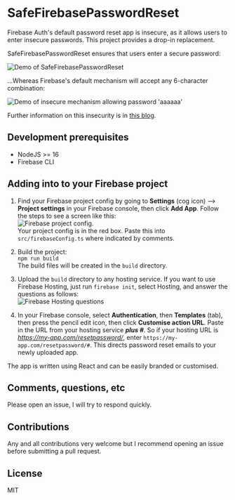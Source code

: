 # SafeFirebasePasswordReset

Firebase Auth's default password reset app is insecure, as it allows users to enter insecure passwords. This project provides a drop-in replacement.

SafeFirebasePasswordReset ensures that users enter a secure password:

![Demo of SafeFirebasePasswordReset](https://user-images.githubusercontent.com/6803964/229194277-eccade28-9aee-4a94-b6db-84e24a4fc61b.gif)


...Whereas Firebase's default mechanism will accept any 6-character combination:

![Demo of insecure mechanism allowing password 'aaaaaa'](https://user-images.githubusercontent.com/6803964/229190502-10cc58cb-e42a-4d65-b153-b86b473462e2.gif)

Further information on this insecurity is in [this blog](https://medium.com/@tdcolvin/why-firebase-email-password-login-isnt-great-for-security-8835c9adf96e).

## Development prerequisites

* NodeJS >= 16
* Firebase CLI

## Adding into to your Firebase project

1. Find your Firebase project config by going to **Settings** (cog icon) --> **Project settings** in your Firebase console, then click **Add App**. Follow the steps to see a screen like this:  
![Firebase project config](https://user-images.githubusercontent.com/6803964/229196168-258f4108-0a9a-4697-8b9e-4fe9a1f20755.png).  
Your project config is in the red box. Paste this into `src/firebaseConfig.ts` where indicated by comments.

2. Build the project:  
`npm run build`  
The build files will be created in the `build` directory.

3. Upload the `build` directory to any hosting service. If you want to use Firebase Hosting, just run `firebase init`, select Hosting, and answer the questions as follows:  
![Firebase Hosting questions](https://user-images.githubusercontent.com/6803964/229199678-bf04aaab-bdc4-4703-a25b-2a8bc5b95cae.png)


4. In your Firebase console, select **Authentication**, then **Templates** (tab), then press the pencil edit icon, then click **Customise action URL**. Paste in the URL from your hosting service ***plus #***. So if your hosting URL is *https://my-app.com/resetpassword/*, enter `https://my-app.com/resetpassword/#`. This directs password reset emails to your newly uploaded app.


The app is written using React and can be easily branded or customised.

## Comments, questions, etc

Please open an issue, I will try to respond quickly.

## Contributions

Any and all contributions very welcome but I recommend opening an issue before submitting a pull request.

## License

MIT
